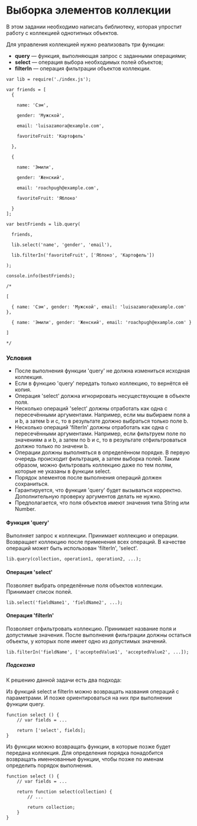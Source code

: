 # Выборка элементов коллекции
В этом задании необходимо написать библиотеку, которая упростит работу с коллекцией однотипных объектов.

Для управления коллекцией нужно реализовать три функции:

- **query** — функция, выполняющая запрос с заданными операциями;
- **select** — операция выбора необходимых полей объектов;
- **filterIn** — операция фильтрации объектов коллекции.
```
var lib = require('./index.js');

var friends = [
  {

    name: 'Сэм',
    
    gender: 'Мужской',
    
    email: 'luisazamora@example.com',
    
    favoriteFruit: 'Картофель'
  
  },
  
  {
  
    name: 'Эмили',
    
    gender: 'Женский',
    
    email: 'roachpugh@example.com',
    
    favoriteFruit: 'Яблоко'
  
  }
];

var bestFriends = lib.query(

  friends,

  lib.select('name', 'gender', 'email'),

  lib.filterIn('favoriteFruit', ['Яблоко', 'Картофель'])

);

console.info(bestFriends);

/*

[

  { name: 'Сэм', gender: 'Мужской', email: 'luisazamora@example.com' },
  
  { name: 'Эмили', gender: 'Женский', email: 'roachpugh@example.com' }

]

*/
```
### Условия
- После выполнения функции 'query' не должна измениться исходная коллекция.
- Если в функцию 'query' передать только коллекцию, то вернётся её копия.
- Операция 'select' должна игнорировать несуществующие в объекте поля.
- Несколько операций 'select' должны отработать как одна с пересечёнными аргументами. Например, если мы выбираем поля a и b, а затем b и c, то в результате должно выбраться только поле b.
- Несколько операций 'filterIn' должны отработать как одна с пересечёнными аргументами. Например, если фильтруем поле по значениям a и b, а затем по b и c, то в результате отфильтроваться должно только по значени b.
- Операции должны выполняться в определённом порядке. В первую очередь происходит фильтрация, а затем выборка полей. Таким образом, можно фильтровать коллекцию даже по тем полям, которые не указаны в функции select.
- Порядок элементов после выполнения операций должен сохраниться.
- Гарантируется, что функция 'query' будет вызываться корректно. Дополнительную проверку аргументов делать не нужно.
- Предполагается, что поля объектов имеют значения типа String или Number.
#### Функция 'query'
Выполняет запрос к коллекции. Принимает коллекцию и операции. Возвращает коллекцию после применения всех операций. В качестве операций может быть использован 'filterIn', 'select'.
```
lib.query(collection, operation1, operation2, ...);
```
#### Операция 'select'
Позволяет выбрать определённые поля объектов коллекции. Принимает список полей.
```
lib.select('fieldName1', 'fieldName2', ...);
```
#### Операция 'filterIn'
Позволяет отфильтровать коллекцию. Принимает название поля и допустимые значения. После выполнения фильтрации должны остаться объекты, у которых поле имеет одно из допустимых значений.
```
lib.filterIn('fieldName', ['acceptedValue1', 'acceptedValue2', ...]);
```
##### Подсказка
К решению данной задачи есть два подхода:

Из функций select и filterIn можно возвращать названия операций с параметрами. И позже ориентироваться на них при выполнении функции query.
```
function select () {
    // var fields = ...
    
    return ['select', fields];
}
```
Из функции можно возвращать функции, в которые позже будет передана коллекция. Для определения порядка понадобится возвращать именнованные функции, чтобы позже по именам определить порядок выполнения.
```
function select () {
    // var fields = ...
    
    return function select(collection) {
        // ...
        
        return collection;
    }
}
```

